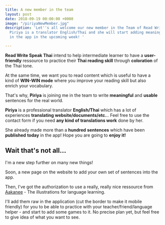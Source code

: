 ```yaml
---
title: A new member in the team
layout: post
date: 2018-09-19 00:00:00 +0000
image: "/piriyaNewMember.jpg"
description: 'Let''s all welcome our new member in the Team of Read Write Speak Thai.
  Piriya is a translator English/Thai and she will start adding meaningful sentences
  in the app in the upcoming week! '

---
```

**Read Write Speak Thai** intend to help intermediate learner to have a **user-friendly** ressource to practice their **Thai reading skill** through **coloration** of the Thai tone.

At the same time, we want you to read content which is useful to have a kind of **WIN-WIN mode** where you improve your reading skill but also enrich your vocabulary.

That's why, **Piriya** is joining me in the team to write **meaningful** and **usable** sentences for the real world.

**Piriya** is a professional translator **English/Thai** which has a lot of experiences **translating website/documents/etc.**.. Feel free to use the contact form if you need **any kind of translations work** done by her.

She already made more than a **hundred** **sentences** which have been **published** **today** in the app! Hope you are going to **enjoy it!**

## Wait that's not all...

I'm a new step further on many new things!

Soon, a new page on the website to add your own set of sentences into the app.

Then, I've got the authorization to use a really, really nice ressource from [Aakanee](http://www.aakanee.com/illustrations.html) - The illustrations for language learning.

I'll add them raw in the application (cut the border to make it mobile friendly) for you to be able to practice with your teacher/friend/language helper - and start to add some games to it. No precise plan yet, but feel free to give idea of what you want to see.
